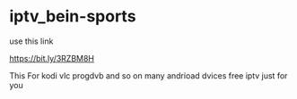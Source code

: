 # iptv_bein-sports



use this link

https://bit.ly/3RZBM8H

This For kodi vlc progdvb and so on many andrioad dvices free iptv just for you

